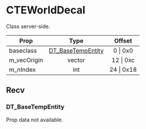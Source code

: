 # CTEWorldDecal

Class server-side.

|Prop|Type|Offset|
|---|:-:|:-:|
|baseclass|[DT_BaseTempEntity](#dt_basetempentity)|0 \| 0x0|
|m_vecOrigin|vector|12 \| 0xc|
|m_nIndex|int|24 \| 0x18|

## Recv

### DT_BaseTempEntity

Prop data not available.
